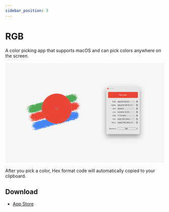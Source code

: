 ```yaml
---
sidebar_position: 3
---
```


# RGB

A color picking app that supports macOS and can pick colors anywhere on the screen.

![RGB-App-Store](img/rgb.png)

After you pick a color, Hex format code will automatically copied to your clipboard.


## Download

* <a href="https://apps.apple.com/app/id1625565060">App Store</a>

